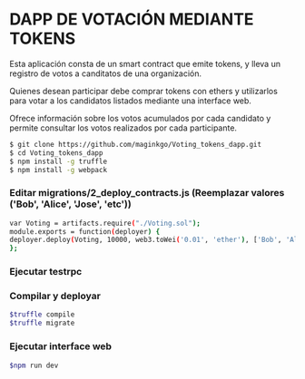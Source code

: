 # DAPP DE VOTACIÓN MEDIANTE TOKENS

Esta aplicación consta de un smart contract que emite tokens, y lleva un registro de votos a canditatos de una organización. 

Quienes desean participar debe comprar tokens con ethers y utilizarlos para votar a los candidatos listados mediante una interface web. 

Ofrece información sobre los votos acumulados por cada candidato y permite consultar los votos realizados por cada participante. 


```sh
$ git clone https://github.com/maginkgo/Voting_tokens_dapp.git
$ cd Voting_tokens_dapp
$ npm install -g truffle
$ npm install -g webpack
```

### Editar migrations/2_deploy_contracts.js (Reemplazar valores ('Bob', 'Alice', 'Jose', 'etc'))
```sh
var Voting = artifacts.require("./Voting.sol");
module.exports = function(deployer) {
deployer.deploy(Voting, 10000, web3.toWei('0.01', 'ether'), ['Bob', 'Alice', 'Jose']);
};
```

### Ejecutar testrpc

### Compilar y deployar
```sh
$truffle compile
$truffle migrate
```

### Ejecutar interface web
```sh
$npm run dev
```

